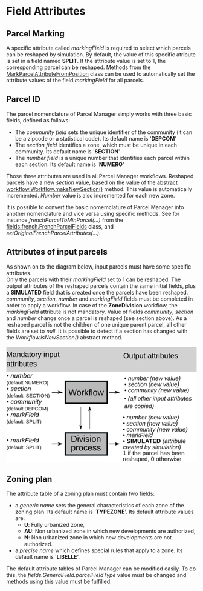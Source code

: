 # Field Attributes

## Parcel Marking
A specific attribute called *markingField* is required to select which parcels can be reshaped by simulation. By default, the value of this specific atribute is set in a field named <b>SPLIT</b>. If the attribute value is set to 1, the corresponding parcel can be reshaped. Methods from the <a href="https://framagit.org/artiscales/parcelmanager/-/blob/master/src/main/java/fr/ign/artiscales/pm/parcelFunction/MarkParcelAttributeFromPosition.java">MarkParcelAttributeFromPosition</a> class can be used to automatically set the attribute values of the field *markingField* for all parcels. 

## Parcel ID

The parcel nomenclature of Parcel Manager simply works with three basic fields, defined as follows:
<ul>
    <li>The <i>community field</i> sets the unique identifier of the community (it can be a zipcode or a statistical code). Its default name is '<b>DEPCOM</b>'</li>
    <li>The <i>section field</i> identifies a zone, which must be unique in each community. Its default name is '<b>SECTION</b>'</li>
    <li>The <i>number field</i> is a unique number that identifies each parcel within each section. Its default name is '<b>NUMERO</b>'</li>
</ul>
Those three attributes are used in all Parcel Manager workflows.
Reshaped parcels have a new <i>section</i> value, based on the value of the <a href="https://framagit.org/artiscales/parcelmanager/-/blob/master/src/main/java/fr/ign/artiscales/pm/workflow/Workflow.java">abstract workflow.Workflow.makeNewSection()</a> method. This value is automatically incremented.
<i>Number</i> value is also incremented for each new zone.

It is possible to convert the basic nomemclature of Parcel Manager into another nomenclature and vice versa using specific methods. See for instance <i>frenchParcelToMinParcel(...)</i> from the <a href="https://framagit.org/artiscales/parcelmanager/-/blob/master/src/main/java/fr/ign/artiscales/pm/fields/french/FrenchParcelFields.java">fields.french.FrenchParcelFields</a> class, and  <i>setOriginalFrenchParcelAttributes(...)</i>.

## Attributes of input parcels
As shown on to the diagram below, input parcels must have some specific attributes.
<br /> 
Only the parcels with their *markingField* set to 1 can be reshaped. The output attributes of the reshaped parcels contain the same initial fields, plus a **SIMULATED** field that is created once the parcels have been reshaped. 
<br /> 
*community*, *section*, *number* and *markingField* fields must be completed in order to apply a workflow. In case of the **ZoneDivision** workflow, the *markingField* attribute is not mandatory. Value of fields *community*, *section* and *number* change once a parcel is reshaped (see section above). As a reshaped parcel is not the children of one unique parent parcel, all other fields are set to *null*. It is possible to detect if a section has changed with the *Workflow.isNewSection()* abstract method. 
<br /> 
<br /> 
<img alt="schema with mandatory attributes for Parcel Manager operations" src="./attSchema.png"/>

## Zoning plan

The attribute table of a zoning plan must contain two fields:

<ul>
    <li>a <i>generic name</i> sets the general characteristics of each zone of the zoning plan. Its default name is '<b>TYPEZONE</b>'. Its default attribute values are:
<ul>
    <li> <b>U</b>: Fully urbanized zone,</li>
    <li> <b>AU</b>: Non urbanized zone in which new developments are authorized,</li>
    <li> <b>N</b>: Non urbanized zone in which new developments are not authorized.</li>
</ul>
    <li>a <i>precise name</i> which defines special rules that apply to a zone. Its default name is '<b>LIBELLE</b>'.</li>
</ul>

The default attribute tables of Parcel Manager can be modified easily.
To do this, the <i>fields.GeneralField.parcelFieldType</i> value must be changed and methods using this value must be fulfilled. 
